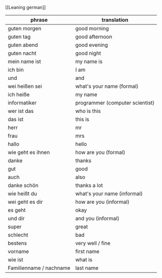 [[Leaning german]]

| phrase                  | translation                     |
| ----------------------- | ------------------------------- |
| guten morgen            | good morning                    |
| guten tag               | good afternoon                  |
| guten abend             | good evening<br>                |
| guten nacht             | good night                      |
| mein name ist           | my name is                      |
| ich bin                 | I am                            |
| und                     | and                             |
| wei heißen sei          | what's your name (formal)       |
| ich heiße               | my name                         |
| informatiker            | programmer (computer scientist) |
| wer ist das             | who is this                     |
| das ist                 | this is                         |
| herr                    | mr                              |
| frau                    | mrs                             |
| hallo                   | hello                           |
| wie geht es ihnen       | how are you (formal)            |
| danke                   | thanks                          |
| gut                     | good                            |
| auch                    | also                            |
| danke schön             | thanks a lot                    |
| wie heißt du            | what's your name (informal)     |
| wei geht es dir         | how are you (informal)          |
| es geht                 | okay                            |
| und dir                 | and you (informal)              |
| super                   | great                           |
| schlecht                | bad                             |
| bestens                 | very well / fine                |
| vorname                 | first name                      |
| wie ist                 | what is                         |
| Familienname / nachname | last name                       |
